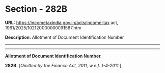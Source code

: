 # Section - 282B

**URL:** https://incometaxindia.gov.in/acts/income-tax act, 1961/2025/102120000000091587.htm

**Description:** Allotment of Document Identification Number

---

****

**Allotment of Document Identification Number.**

**282B.** [_Omitted by the Finance Act, 2011, w.e.f. 1-4-2011._]